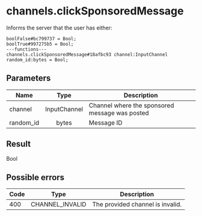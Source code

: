 # channels.clickSponsoredMessage
Informs the server that the user has either:

```
boolFalse#bc799737 = Bool;
boolTrue#997275b5 = Bool;
---functions---
channels.clickSponsoredMessage#18afbc93 channel:InputChannel random_id:bytes = Bool;
```

## Parameters
| Name | Type | Description |
| ---- | :----: | ----------- |
| channel | InputChannel | Channel where the sponsored message was posted |
| random_id | bytes | Message ID |


## Result
Bool

## Possible errors
| Code | Type | Description |
| ---- | :----: | ----------- |
| 400 | CHANNEL_INVALID | The provided channel is invalid. |

